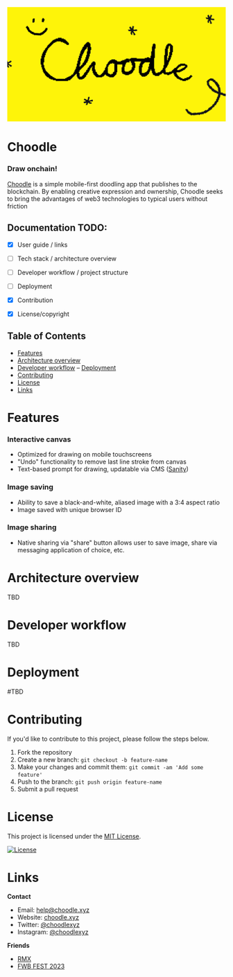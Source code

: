 <img src="/frontend/src/lib/assets/OpenGraph-Choodle-1200x630-2x.jpg" alt="Choodle" />

# Choodle 

### Draw onchain!

[Choodle](https://choodle.xyz/) is a simple mobile-first doodling app that publishes to the blockchain. By enabling creative expression and ownership, Choodle seeks to bring the advantages of web3 technologies to typical users without friction

## Documentation TODO:
- [x] User guide / links
- [ ] Tech stack / architecture overview
- [ ] Developer workflow / project structure
- [ ] Deployment
- [x] Contribution
- [x] License/copyright


## Table of Contents

- [Features](#features)
- [Architecture overview](#Architecture)
- [Developer workflow](#Developer)
– [Deployment](#Deployment)
- [Contributing](#contributing)
- [License](#license)
- [Links](#links)

# Features

### Interactive canvas
- Optimized for drawing on mobile touchscreens
- "Undo" functionality to remove last line stroke from canvas
- Text-based prompt for drawing, updatable via CMS ([Sanity](https://www.sanity.io/))

### Image saving
- Ability to save a black-and-white, aliased image with a 3:4 aspect ratio
- Image saved with unique browser ID

### Image sharing
- Native sharing via "share" button allows user to save image, share via messaging application of choice, etc.

# Architecture overview
TBD

# Developer workflow
TBD

# Deployment
#TBD

# Contributing
If you'd like to contribute to this project, please follow the steps below. 

1. Fork the repository
2. Create a new branch: `git checkout -b feature-name`
3. Make your changes and commit them: `git commit -am 'Add some feature'`
4. Push to the branch: `git push origin feature-name`
5. Submit a pull request

# License
This project is licensed under the [MIT License](https://opensource.org/license/mit/).

[![License](https://img.shields.io/badge/license-MIT-blue.svg)](https://opensource.org/license/mit/)

# Links

**Contact**
- Email: help@choodle.xyz
- Website: [choodle.xyz](https://choodle.xyz/)
- Twitter: [@choodlexyz](https://twitter.com/choodlexyz)
- Instagram: [@choodlexyz](https://www.instagram.com/choodlexyz/)

**Friends**
- [RMX](https://www.rmx.party/)
- [FWB FEST 2023](https://www.fwbfest.xyz/)
